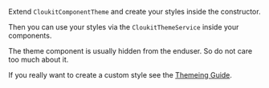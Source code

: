 <!-- !!! will be dynamically included into cloukit.github.io component doc !!! -->
<!-- !!! DO NOT USE UNECESSARY MARRKUP THAT BREAKS THE CORPORATE DESIGN !!! -->

Extend `CloukitComponentTheme` and create your styles inside the constructor.

Then you can use your styles via the `CloukitThemeService` inside your components.

The theme component is usually hidden from the enduser. So do not care too much about it.

If you really want to create a custom style see the [Themeing Guide](https://cloukit.github.io/#/guide/themeing).
